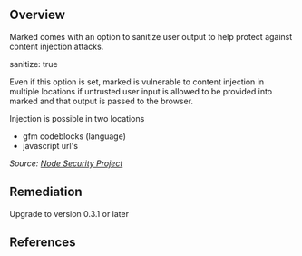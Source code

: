 ## Overview
Marked comes with an option to sanitize user output to help protect against content injection attacks.

sanitize: true

Even if this option is set, marked is vulnerable to content injection in multiple locations if untrusted user input is allowed to be provided into marked and that output is passed to the browser.

Injection is possible in two locations
- gfm codeblocks (language)
- javascript url's

_Source: [Node Security Project](https://nodesecurity.io/advisories/22)_

## Remediation
Upgrade to version 0.3.1 or later

## References


